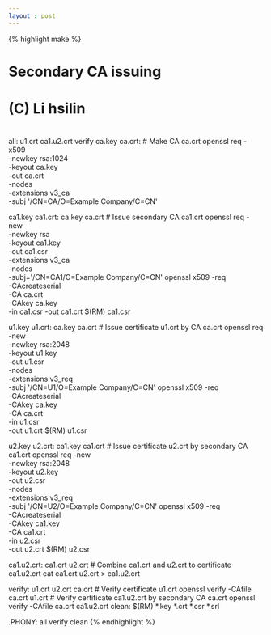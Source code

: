 ```yaml
---
layout : post
---
```

{% highlight make %}
#
# Secondary CA issuing
#
# (C) Li hsilin
#

all: u1.crt ca1.u2.crt verify
ca.key ca.crt:
	# Make CA ca.crt
	openssl req -x509\
		-newkey rsa:1024\
		-keyout ca.key\
		-out ca.crt\
		-nodes\
		-extensions v3_ca\
		-subj '/CN=CA/O=Example Company/C=CN'

ca1.key ca1.crt: ca.key ca.crt
	# Issue secondary CA ca1.crt
	openssl req -new\
		-newkey rsa\
		-keyout ca1.key\
		-out ca1.csr\
		-extensions v3_ca\
		-nodes\
		-subj='/CN=CA1/O=Example Company/C=CN'
	openssl x509 -req\
		-CAcreateserial\
		-CA ca.crt\
		-CAkey ca.key\
		-in ca1.csr -out ca1.crt
	$(RM) ca1.csr

u1.key u1.crt: ca.key ca.crt
	# Issue certificate u1.crt by CA ca.crt
	openssl req -new\
		-newkey rsa:2048\
		-keyout u1.key\
		-out u1.csr\
		-nodes\
		-extensions v3_req\
		-subj '/CN=U1/O=Example Company/C=CN'
	openssl x509 -req\
		-CAcreateserial\
		-CAkey ca.key\
		-CA ca.crt\
		-in u1.csr\
		-out u1.crt
	$(RM) u1.csr

u2.key u2.crt: ca1.key ca1.crt
	# Issue certificate u2.crt by secondary CA ca1.crt
	openssl req -new\
		-newkey rsa:2048\
		-keyout u2.key\
		-out u2.csr\
		-nodes\
		-extensions v3_req\
		-subj '/CN=U2/O=Example Company/C=CN'
	openssl x509 -req\
		-CAcreateserial\
		-CAkey ca1.key\
		-CA ca1.crt\
		-in u2.csr\
		-out u2.crt
	$(RM) u2.csr

ca1.u2.crt: ca1.crt u2.crt
	# Combine ca1.crt and u2.crt to certificate ca1.u2.crt
	cat ca1.crt u2.crt > ca1.u2.crt

verify:	u1.crt u2.crt ca.crt
	# Verify certificate u1.crt
	openssl verify -CAfile ca.crt u1.crt
	# Verify certificate ca1.u2.crt by secondary CA ca.crt
	openssl verify -CAfile ca.crt ca1.u2.crt
clean:
	$(RM) *.key *.crt *.csr *.srl

.PHONY: all verify clean
{% endhighlight %}
